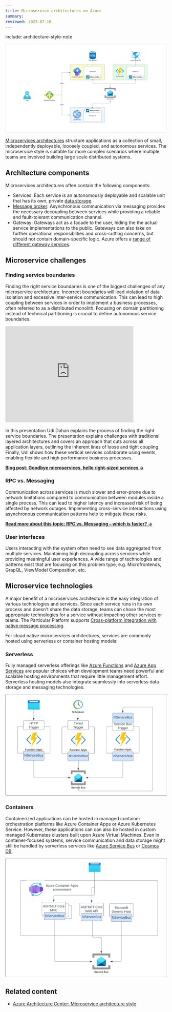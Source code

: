 ```yaml
---
title: Microservice architectures on Azure
summary:
reviewed: 2023-07-18
---
```


include: architecture-style-note

![](azure-microservices.png)

[Microservices architectures](https://learn.microsoft.com/en-us/azure/architecture/guide/architecture-styles/microservices) structure applications as a collection of small, independently deployable, looosely coupled, and autonomous services. The microservice style is suitable for more complex scenarios where multiple teams are involved building large scale distributed systems.

## Architecture components

Microservices architectures often contain the following components:

* Services: Each service is an autonomously deployable and scalable unit that has its own, private [data storage](data-stores.md).
* [Message broker](messaging.md): Asynchronous communication via messaging provides the necessary decoupling between services while providing a reliable and fault-tolerant communication channel.
* Gateway: Gateways act as a facade to the user, hiding the the actual service implementations to the public. Gateways can also take on further operational responsiblities and cross-cutting concerns, but should not contain domain-specific logic. Azure offers a [range of different gateway services](https://learn.microsoft.com/en-us/azure/architecture/microservices/design/gateway).

## Microservice challenges

### Finding service boundaries

Finding the right service boundaries is one of the biggest challenges of any microservice architecture. Incorrect boundaries will lead violation of data isolation and excessive inter-service communication. This can lead to high coupling between services in order to implement a business processes, often referred to as a distributed monolith. Focusing on domain partitioning instead of technical partitioning is crucial to define autonomous service boundaries. 

<iframe allowfullscreen frameborder="0" height="300" mozallowfullscreen src="https://player.vimeo.com/video/113515335" webkitallowfullscreen width="400"></iframe>

In this presentation Udi Dahan explains the process of finding the right service boundaries. The presentation explains challenges with traditional layered architectures and covers an approach that cuts across all application layers, outlining the inherent lines of loose and tight coupling. Finally, Udi shows how these vertical services collaborate using events, enabling flexible and high performance business processes.

[**Blog post: Goodbye microservices, hello right-sized services →**](https://particular.net/blog/goodbye-microservices-hello-right-sized-services)

###  RPC vs. Messaging

Communication across services is much slower and error-prone due to network limitations compared to communication between modules inside a single process. This can lead to higher latency and increased risk of being affected by network outages. Implementing cross-service interactions using asynchronous communication patterns help to mitigate these risks.

[**Read more about this topic: RPC vs. Messaging – which is faster?  →**](https://particular.net/blog/rpc-vs-messaging-which-is-faster)

### User interfaces

Users interacting with the system often need to see data aggregated from multiple services. Maintaining high decoupling across services while providing meaningful user experiences. A wide range of technologies and patterns exist that are focusing on this problem type, e.g. Microfrontends, GrapQL, ViewModel Composition, etc. 

## Microservice technologies

A major benefit of a microservices architecture is the easy integration of various technologies and services. Since each service runs in its own process and doesn't share the data storage, teams can chose the most appropriate technologies for a service without impacting other services or teams. The Particular Platform supports [Cross-platform integration with native message processing](https://particular.net/blog/cross-platform-integration-with-nservicebus-native-message-processing).

For cloud native microservices architectures, services are commonly hosted using serverless or container hosting models:

### Serverless

Fully managed serverless offerings like [Azure Functions](https://azure.microsoft.com/en-us/products/functions) and [Azure App Services](https://azure.microsoft.com/en-us/products/app-service/) are popular choices when development teams need powerful and scalable hosting environments that require little management effort. 
Serverless hosting models also integrate seamlessly into serverless data storage and messaging technologies.

![](azure-functions-host.png)


### Containers

Containerized applications can be hosted in managed container orchestration platforms like Azure Container Apps or Azure Kubernetes Service. However, these applications can can also be hosted in custom managed Kubernetes clusters built upon Azure Virtual Machines. Even in container-focused systems, service communication and data storage might still be handled by serverless services like [Azure Service Bus](https://azure.microsoft.com/de-de/products/service-bus) or [Cosmos DB](https://azure.microsoft.com/de-de/products/cosmos-db/).

![](azure-container-host.png)

## Related content

* [Azure Architecture Center: Microservice architecture style](https://learn.microsoft.com/en-us/azure/architecture/guide/architecture-styles/microservices)
